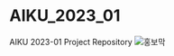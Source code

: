 # AIKU_2023_01
AIKU 2023-01 Project Repository
![홍보막](https://github.com/AIKU-Official/AIKU_2023_01/assets/111555072/58627a77-8d11-4033-9ca5-30d2dc824bfa)
